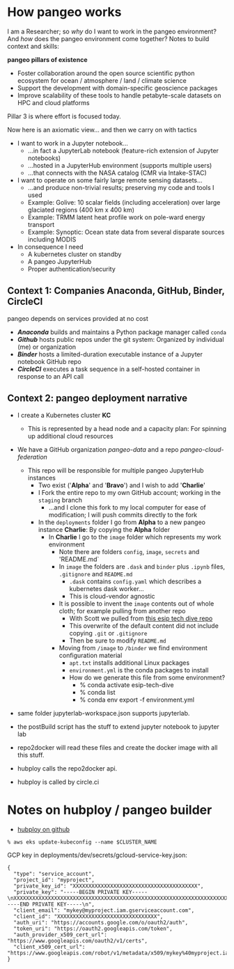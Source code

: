 # How pangeo works

I am a Researcher; so *why* do I want to work in the pangeo environment? 
And *how* does the pangeo environment come together? Notes to build context and skills: 

**pangeo pillars of existence**

- Foster collaboration around the open source scientific python ecosystem for ocean / atmosphere / land / climate science
- Support the development with domain-specific geoscience packages
- Improve scalability of these tools to handle petabyte-scale datasets on HPC and cloud platforms 


Pillar 3 is where effort is focused today. 


Now here is an axiomatic view... and then we carry on with tactics

- I want to work in a Jupyter notebook...
  - ...in fact a JupyterLab notebook (feature-rich extension of Jupyter notebooks)
  - ...hosted in a JupyterHub environment (supports multiple users)
  - ...that connects with the NASA catalog (CMR via Intake-STAC)
- I want to operate on some fairly large remote sensing datasets...
  - ...and produce non-trivial results; preserving my code and tools I used
  - Example: Golive: 10 scalar fields (including acceleration) over large glaciated regions (400 km x 400 km)
  - Example: TRMM latent heat profile work on pole-ward energy transport
  - Example: Synoptic: Ocean state data from several disparate sources including MODIS
- In consequence I need 
  - A kubernetes cluster on standby
  - A pangeo JupyterHub 
  - Proper authentication/security
  
## Context 1: Companies Anaconda, GitHub, Binder, CircleCI


pangeo depends on services provided at no cost


- ***Anaconda*** builds and maintains a Python package manager called `conda`
- ***Github*** hosts public repos under the git system: Organized by individual (me) or organization
- ***Binder*** hosts a limited-duration executable instance of a Jupyter notebook GitHub repo
- ***CircleCI*** executes a task sequence in a self-hosted container in response to an API call


## Context 2: pangeo deployment narrative 

- I create a Kubernetes cluster **KC** 
  - This is represented by a head node and a capacity plan: For spinning up additional cloud resources
- We have a GitHub organization *pangeo-data* and a repo *pangeo-cloud-federation* 
  - This repo will be responsible for multiple pangeo JupyterHub instances
    - Two exist ('**Alpha**' and '**Bravo**') and I wish to add '**Charlie**'
    - I Fork the entire repo to my own GitHub account; working in the `staging` branch
      - ...and I clone this fork to my local computer for ease of modification; I will push commits directly to the fork
    - In the `deployments` folder I go from **Alpha** to a new pangeo instance **Charlie**: By copying the **Alpha** folder
      - In **Charlie** I go to the `image` folder which represents my work environment
        - Note there are folders `config`, `image`, `secrets` and 'README.md`
        - In `image` the folders are `.dask` and `binder` plus `.ipynb` files, `.gitignore` and `README.md`
          - `.dask` contains `config.yaml` which describes a kubernetes dask worker... 
          - This is cloud-vendor agnostic
        - It is possible to invent the `image` contents out of whole cloth; for example pulling from another repo
          - With Scott we pulled from [this esip tech dive repo](https://github.com/scottyhq/esip-tech-dive)
          - This overwrite of the default content did not include copying `.git` or `.gitignore`
          - Then be sure to modify `README.md`
        - Moving from `/image` to `/binder` we find environment configuration material
          - `apt.txt` installs additional Linux packages
          - `environment.yml` is the conda packages to install
          - How do we generate this file from some environment?
            - % conda activate esip-tech-dive
            - % conda list
            - % conda env export -f environment.yml

- same folder jupyterlab-workspace.json supports jupyterlab. 
- the postBuild script has the stuff to extend jupyter notebook to jupyter lab
- repo2docker will read these files and create the docker image with all this stuff. 
- hubploy calls the repo2docker api. 
- hubploy is called by circle.ci


# Notes on hubploy / pangeo builder


* [hubploy on github](https://github.com/yuvipanda/hubploy)

```
% aws eks update-kubeconfig --name $CLUSTER_NAME
```

GCP key in deployments/dev/secrets/gcloud-service-key.json:

```
{
  "type": "service_account",
  "project_id": "myproject",
  "private_key_id": "XXXXXXXXXXXXXXXXXXXXXXXXXXXXXXXXXXXXXXXX",
  "private_key": "-----BEGIN PRIVATE KEY-----\nXXXXXXXXXXXXXXXXXXXXXXXXXXXXXXXXXXXXXXXXXXXXXXXXXXXXXXXXXXXXXXXXXXXXXXXXXXXXXXXXXXXXXXXX\n-----END PRIVATE KEY-----\n",
  "client_email": "mykey@myproject.iam.gserviceaccount.com",
  "client_id": "XXXXXXXXXXXXXXXXXXXXXXXXXXXXXXXX",
  "auth_uri": "https://accounts.google.com/o/oauth2/auth",
  "token_uri": "https://oauth2.googleapis.com/token",
  "auth_provider_x509_cert_url": "https://www.googleapis.com/oauth2/v1/certs",
  "client_x509_cert_url": "https://www.googleapis.com/robot/v1/metadata/x509/mykey%40myproject.iam.gserviceaccount.com"
}
```
